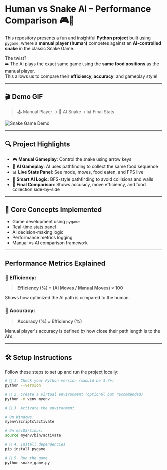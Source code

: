 # Human vs Snake AI – Performance Comparison 🎮🤖

This repository presents a fun and insightful **Python project** built using `pygame`, where a **manual player (human)** competes against an **AI-controlled snake** in the classic Snake Game.

The twist?  
➡️ The AI plays the exact same game using the **same food positions** as the manual player.  
This allows us to compare their **efficiency, accuracy**, and gameplay style!

---

## 🎬 Demo GIF

> 🕹️ Manual Player → 🤖 AI Snake → 📊 Final Stats

![Snake Game Demo](assets/demo.gif)

---

## 🔍 Project Highlights

- 🎮 **Manual Gameplay**: Control the snake using arrow keys
- 🤖 **AI Gameplay**: AI uses pathfinding to collect the same food sequence
- 📊 **Live Stats Panel**: See mode, moves, food eaten, and FPS live
- 🧠 **Smart AI Logic**: BFS-style pathfinding to avoid collisions and walls
- 🏁 **Final Comparison**: Shows accuracy, move efficiency, and food collection side-by-side

---

## 🧠 Core Concepts Implemented

- Game development using `pygame`
- Real-time stats panel
- AI decision-making logic
- Performance metrics logging
- Manual vs AI comparison framework

---

## Performance Metrics Explained

### 🧠 Efficiency:
> **Efficiency (%) = (AI Moves / Manual Moves) × 100**

Shows how optimized the AI path is compared to the human.

### 🎯 Accuracy:
> **Accuracy (%) = Efficiency (%)**

Manual player's accuracy is defined by how close their path length is to the AI’s.

---

## 🛠️ Setup Instructions

Follow these steps to set up and run the project locally:

```bash
# 📌 1. Check your Python version (should be 3.7+)
python --version

# 📌 2. Create a virtual environment (optional but recommended)
python -m venv myenv

# 📌 3. Activate the environment

# On Windows:
myenv\Scripts\activate

# On macOS/Linux:
source myenv/bin/activate

# 📌 4. Install dependencies
pip install pygame

# 📌 5. Run the game
python snake_game.py
